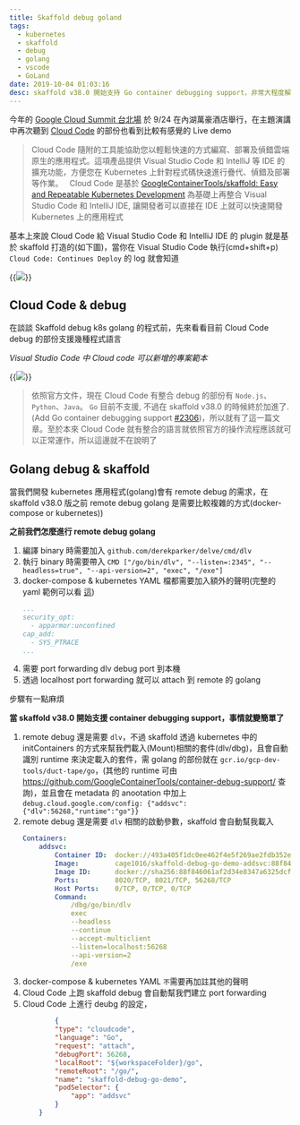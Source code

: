 ```yaml
---
title: Skaffold debug goland
tags:
  - kubernetes
  - skaffold
  - debug
  - golang
  - vscode
  - GoLand
date: 2019-10-04 01:03:16
desc: skaffold v38.0 開始支持 Go container debugging support，非常大程度解決先前 remote debug golang 的痛苦
---
```



今年的 [Google Cloud Summit 台北場](https://inthecloud.withgoogle.com/summit-tpe-19/agenda.html) 於 9/24 在內湖萬豪酒店舉行，在主題演講中再次聽到 [Cloud Code](https://cloud.google.com/code) 的部份也看到比較有感覺的 Live demo

> Cloud Code 隨附的工具能協助您以輕鬆快速的方式編寫、部署及偵錯雲端原生的應用程式。這項產品提供 Visual Studio Code 和 IntelliJ 等 IDE 的擴充功能，方便您在 Kubernetes 上針對程式碼快速進行疊代、偵錯及部署等作業。
> &nbsp;
> Cloud Code 是基於 [GoogleContainerTools/skaffold: Easy and Repeatable Kubernetes Development](https://github.com/GoogleContainerTools/skaffold) 為基礎上再整合 Visual Studio Code 和 IntelliJ IDE, 讓開發者可以直接在 IDE 上就可以快速開發 Kubernetes 上的應用程式

基本上來說 Cloud Code 給 Visual Studio Code 和 IntelliJ IDE 的 plugin 就是基於 skaffold 打造的(如下圖)，當你在 Visual Studio Code 執行(cmd+shift+p) `Cloud Code: Continues Deploy` 的 log 就會知道

{{<img src="images/posts/skaffold-go-debug-image-4.png">}}

<!--more-->

## Cloud Code & debug

在談談 Skaffold debug k8s golang 的程式前，先來看看目前 Cloud Code debug 的部份支援幾種程式語言

_Visual Studio Code 中 Cloud code 可以新增的專案範本_

{{<img src="images/posts/skaffold-go-debug-image-5.png">}}

> 依照官方文件，現在 Cloud Code 有整合 debug 的部份有 `Node.js`、 `Python`、`Java`。 `Go` 目前不支援, 不過在 skaffold v38.0 的時候終於加進了. (Add Go container debugging support [#2306](https://github.com/GoogleContainerTools/skaffold/pull/2306))，所以就有了這一篇文章。至於本來 Cloud Code 就有整合的語言就依照官方的操作流程應該就可以正常運作，所以這邊就不在說明了

## Golang debug & skaffold

當我們開發 kubernetes 應用程式(golang)會有 remote debug 的需求，在 skaffold v38.0 版之前 remote debug golang 是需要比較複雜的方式(docker-compose or kubernetes))

**之前我們怎麼進行 remote debug golang**

1. 編譯 binary 時需要加入 `github.com/derekparker/delve/cmd/dlv`
2. 執行 binary 時需要帶入 `CMD ["/go/bin/dlv", "--listen=:2345", "--headless=true", "--api-version=2", "exec", "/exe"]`
3. docker-compose & kubernetes YAML 檔都需要加入額外的聲明(完整的 yaml 範例可以看 [這](https://github.com/cage1016/gokitconsul/blob/master/deployments/docker/docker-compose-debug.yaml#L57-L85))
    ```yaml
    ...
    security_opt:
      - apparmor:unconfined
    cap_add:
      - SYS_PTRACE
    ...
    ```
4. 需要 port forwarding dlv debug port 到本機
5. 透過 localhost port forwarding 就可以 attach 到 remote 的 golang 

步驟有一點麻煩

**當 skaffold v38.0 開始支援 container debugging support，事情就變簡單了**

1. remote debug 還是需要 `dlv`，不過 skaffold 透過 kubernetes 中的 initContainers 的方式來幫我們載入(Mount)相關的套件(dlv/dbg)，且會自動識別 runtime 來決定載入的套件，需 golang 的部份就在 `gcr.io/gcp-dev-tools/duct-tape/go`，(其他的 runtime 可由 https://github.com/GoogleContainerTools/container-debug-support/ 查詢)，並且會在 metadata 的 anootation 中加上 `debug.cloud.google.com/config: {"addsvc":{"dlv":56268,"runtime":"go"}}`
1. remote debug 還是需要 `dlv` 相關的啟動參數，skaffold 會自動幫我載入 
    ```yaml 
    Containers:
        addsvc:
            Container ID:  docker://493a405f1dc0ee462f4e5f269ae2fdb352e8468c186cbb26905c42e0bf5675cf
            Image:         cage1016/skaffold-debug-go-demo-addsvc:88f846061af2d34e8347a6325dcf48bb638f6baa50fd4599240fa5280054048e
            Image ID:      docker://sha256:88f846061af2d34e8347a6325dcf48bb638f6baa50fd4599240fa5280054048e
            Ports:         8020/TCP, 8021/TCP, 56268/TCP
            Host Ports:    0/TCP, 0/TCP, 0/TCP
            Command:
                /dbg/go/bin/dlv
                exec
                --headless
                --continue
                --accept-multiclient
                --listen=localhost:56268
                --api-version=2
                /exe
    ```
1. docker-compose & kubernetes YAML `不`需要再加註其他的聲明
1. Cloud Code 上跑 skaffold debug 會自動幫我們建立 port forwarding
1. Cloud Code 上進行 deubg 的設定，
    ```json
            {
            "type": "cloudcode",
            "language": "Go",
            "request": "attach",
            "debugPort": 56268,
            "localRoot": "${workspaceFolder}/go",
            "remoteRoot": "/go/",
            "name": "skaffold-debug-go-demo",
            "podSelector": {
                "app": "addsvc"
            }
        }
    ```
